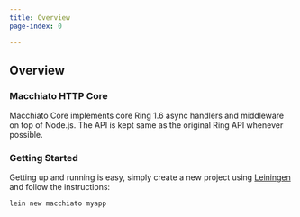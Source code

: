 ```yaml
---
title: Overview
page-index: 0

---
```


## Overview

### Macchiato HTTP Core


Macchiato Core implements core Ring 1.6 async handlers and middleware on top of
Node.js. The API is kept same as the original Ring API whenever possible.

### Getting Started

Getting up and running is easy, simply create a new project
using [Leiningen](http://leiningen.org/) and follow the instructions:

    lein new macchiato myapp
